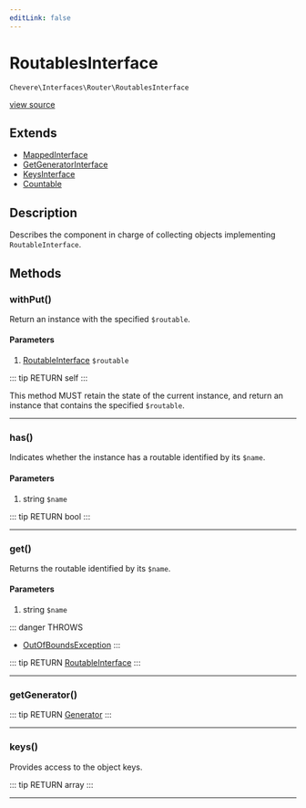 ```yaml
---
editLink: false
---
```


# RoutablesInterface

`Chevere\Interfaces\Router\RoutablesInterface`

[view source](https://github.com/chevere/chevere/blob/master/src/Chevere/Interfaces/Router/RoutablesInterface.php)

## Extends

- [MappedInterface](../DataStructure/MappedInterface.md)
- [GetGeneratorInterface](../DataStructure/GetGeneratorInterface.md)
- [KeysInterface](../DataStructure/KeysInterface.md)
- [Countable](https://www.php.net/manual/class.countable)

## Description

Describes the component in charge of collecting objects implementing `RoutableInterface`.

## Methods

### withPut()

Return an instance with the specified `$routable`.

#### Parameters

1. [RoutableInterface](./RoutableInterface.md) `$routable`

::: tip RETURN
self
:::

This method MUST retain the state of the current instance, and return
an instance that contains the specified `$routable`.

---

### has()

Indicates whether the instance has a routable identified by its `$name`.

#### Parameters

1. string `$name`

::: tip RETURN
bool
:::

---

### get()

Returns the routable identified by its `$name`.

#### Parameters

1. string `$name`

::: danger THROWS
- [OutOfBoundsException](../../Exceptions/Core/OutOfBoundsException.md) 
:::

::: tip RETURN
[RoutableInterface](./RoutableInterface.md)
:::

---

### getGenerator()

::: tip RETURN
[Generator](https://www.php.net/manual/class.generator)
:::

---

### keys()

Provides access to the object keys.

::: tip RETURN
array
:::

---
